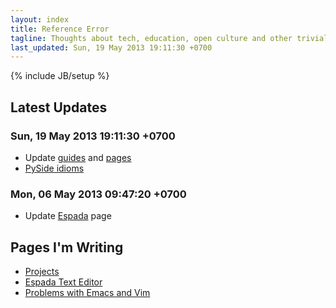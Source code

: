 ```yaml
---
layout: index
title: Reference Error
tagline: Thoughts about tech, education, open culture and other trivial stuff
last_updated: Sun, 19 May 2013 19:11:30 +0700
---
```

{% include JB/setup %}

## Latest Updates

### Sun, 19 May 2013 19:11:30 +0700

* Update [guides](/guides/) and [pages](/pages/)
* [PySide idioms](/guides/pyside/)

### Mon, 06 May 2013 09:47:20 +0700

* Update [Espada](/projects/espada/) page

## Pages I'm Writing

* [Projects](/projects/)
* [Espada Text Editor](/projects/espada/)
* [Problems with Emacs and Vim](pages/emacs-vim-problems/)
